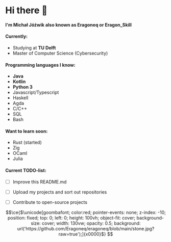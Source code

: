 # Hi there 👋

#### I'm Michał Jóźwik also known as Eragoneq or Eragon_Skill

#### Currently:

* Studying at **TU Delft**  <!-- insert logo  -->
* Master of Computer Science (Cybersecurity)

<!-- insert lang icons  -->
#### Programming languages I know:
* **Java**
* **Kotlin**
* **Python 3**
* Javascript/Typescript
* Haskell
* Agda
* C/C++
* SQL
* Bash

<!-- #### Technologies -->

#### Want to learn soon:
* Rust (started)
* Zig
* OCaml
* Julia

#### Current TODO-list:
- [ ] Improve this README.md
- [ ] Upload my projects and sort out repositories
- [ ] Contribute to open-source projects


```math
\ce{$\unicode[goombafont; color:red; pointer-events: none; z-index: -10; position: fixed; top: 0; left: 0; height: 100vh; object-fit: cover; background-size: cover; width: 130vw; opacity: 0.5; background: url('https://github.com/Eragoneq/eragoneq/blob/main/stone.jpg?raw=true');]{x0000}$}
